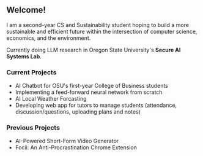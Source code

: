 ## Welcome!

I am a second-year CS and Sustainability student hoping to build a more sustainable and efficient future within the intersection of computer science, economics, and the environment.

Currently doing LLM research in Oregon State University's **Secure AI Systems Lab**.

### Current Projects
* AI Chatbot for OSU's first-year College of Business students
* Implementing a feed-forward neural network from scratch
* AI Local Weather Forcasting
* Developing web app for tutors to manage students (attendance, discussion/questions, uploading plans and notes)

### Previous Projects
* AI-Powered Short-Form Video Generator
* Focii: An Anti-Procrastination Chrome Extension
